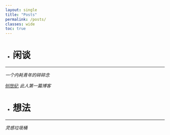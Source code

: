 ```yaml
---
layout: single
title: "Posts"
permalink: /posts/
classes: wide
toc: true
---
```


- # 闲谈

***
  *一个内耗青年的碎碎念*

[创世纪](/posts/Test/)    *此人第一篇博客*

- # 想法
***
   *灵感垃圾桶*
